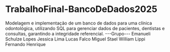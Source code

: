 # TrabalhoFinal-BancoDeDados2025
Modelagem e implementação de um banco de dados para uma clínica odontológica, utilizando SQL para gerenciar dados de pacientes, dentistas e consultas, garantindo a integridade referencial.
---Grupo---
Emanueli Schulze Lopes
Jessica Lima
Lucas Falco
Miguel Stael
William Lippi
Fernando Henrique
